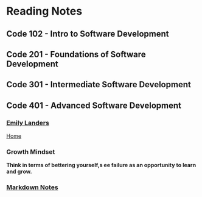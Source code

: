 # Reading Notes

## Code 102 - Intro to Software Development

## Code 201 - Foundations of Software Development

## Code 301 - Intermediate Software Development

## Code 401 - Advanced Software Development

### [Emily Landers](github.com/emily-landers)

[Home](Home.md)

### Growth Mindset

**Think in terms of bettering yourself,s ee failure as an opportunity to learn and grow.**

### [Markdown Notes](https://emily-landers.github.io/reading-notes/markdown)
